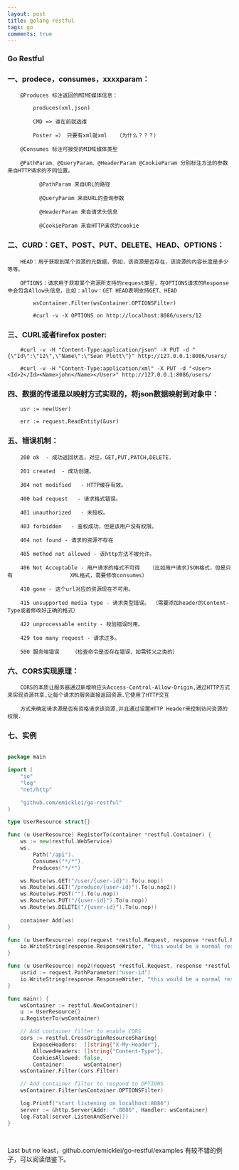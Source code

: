 ```yaml
---
layout: post
title: golang restful
tags: go
comments: true
---
```


### Go Restful


### 一、prodece，consumes，xxxxparam：

        @Produces 标注返回的MIME媒体信息：

            produces(xml,json)  

            CMD => 谁在前就选谁

            Poster =〉 只要有xml就xml   （为什么？？？）

        @Consumes 标注可接受的MIME媒体类型

        @PathParam、@QueryParam、@HeaderParam @CookieParam 分别标注方法的参数来自HTTP请求的不同位置。

              @PathParam 来自URL的路径

              @QueryParam 来自URL的查询参数

              @HeaderParam 来自请求头信息

              @CookieParam 来自HTTP请求的cookie

### 二、CURD：GET、POST、PUT、DELETE、HEAD、OPTIONS：

        HEAD：用于获取到某个资源的元数据，例如，该资源是否存在，该资源的内容长度是多少等等。

        OPTIONS：请求用于获取某个资源所支持的request类型，在OPTIONS请求的Response中会包含Allow头信息，比如：allow：GET HEAD表明支持GET、HEAD

            wsContainer.Filter(wsContainer.OPTIONSFilter)

            #curl -v -X OPTIONS on http://localhost:8086/users/12

### 三、CURL或者firefox poster:

        #curl -v -H "Content-Type:application/json" -X PUT -d "{\"Id\":\"12\",\"Name\":\"Sean Plott\"}" http://127.0.0.1:8086/users/

        #curl -v -H "Content-Type:application/xml" -X PUT -d "<User><Id>2</Id><Name>john</Name></User>" http://127.0.0.1:8086/users/

### 四、数据的传递是以映射方式实现的，将json数据映射到对象中：

        usr := new(User) 

        err := request.ReadEntity(&usr)

### 五、错误机制：

        200 ok  - 成功返回状态，对应，GET,PUT,PATCH,DELETE.

        201 created  - 成功创建。

        304 not modified   - HTTP缓存有效。

        400 bad request   - 请求格式错误。

        401 unauthorized   - 未授权。

        403 forbidden   - 鉴权成功，但是该用户没有权限。

        404 not found - 请求的资源不存在

        405 method not allowed - 该http方法不被允许。

        406 Not Acceptable - 用户请求的格式不可得   （比如用户请求JSON格式，但是只有                  XML格式，需要修改consumes）

        410 gone - 这个url对应的资源现在不可用。

        415 unsupported media type - 请求类型错误。 （需要添加header的Content-Type或者修改好正确的格式）

        422 unprocessable entity - 校验错误时用。

        429 too many request - 请求过多。

        500 服务端错误    （检查命令是否存在错误，如需转义之类的）

### 六、CORS实现原理：

        CORS的本质让服务器通过新增响应头Access-Control-Allow-Origin,通过HTTP方式来实现资源共享,让每个请求的服务直接返回资源.它使用了HTTP交互

        方式来确定请求源是否有资格请求该资源,并且通过设置HTTP Header来控制访问资源的权限.

### 七、实例

```go

package main

import (
	"io"
	"log"
	"net/http"

	"github.com/emicklei/go-restful"
)

type UserResource struct{}

func (u UserResource) RegisterTo(container *restful.Container) {
	ws := new(restful.WebService)
	ws.
		Path("/api").
		Consumes("*/*").
		Produces("*/*")

	ws.Route(ws.GET("/user/{user-id}").To(u.nop))
	ws.Route(ws.GET("/produce/{user-id}").To(u.nop2))
	ws.Route(ws.POST("").To(u.nop))
	ws.Route(ws.PUT("/{user-id}").To(u.nop))
	ws.Route(ws.DELETE("/{user-id}").To(u.nop))
	
	container.Add(ws)
}

func (u UserResource) nop(request *restful.Request, response *restful.Response) {
	io.WriteString(response.ResponseWriter, "this would be a normal response")
}

func (u UserResource) nop2(request *restful.Request, response *restful.Response) {
	usrid := request.PathParameter("user-id")
	io.WriteString(response.ResponseWriter, "this would be a normal response2,"+usrid)
}

func main() {
	wsContainer := restful.NewContainer()
	u := UserResource{}
	u.RegisterTo(wsContainer)

	// Add container filter to enable CORS
	cors := restful.CrossOriginResourceSharing{
		ExposeHeaders:  []string{"X-My-Header"},
		AllowedHeaders: []string{"Content-Type"},
		CookiesAllowed: false,
		Container:      wsContainer}
	wsContainer.Filter(cors.Filter)

	// Add container filter to respond to OPTIONS
	wsContainer.Filter(wsContainer.OPTIONSFilter)

	log.Printf("start listening on localhost:8086")
	server := &http.Server{Addr: ":8086", Handler: wsContainer}
	log.Fatal(server.ListenAndServe())
}

 
```

Last but no least，github.com/emicklei/go-restful/examples 有较不错的例子，可以阅读借鉴下。
